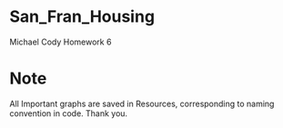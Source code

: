 # San_Fran_Housing
Michael Cody Homework 6


# Note
All Important graphs are saved in Resources, corresponding to naming convention in code. Thank you.